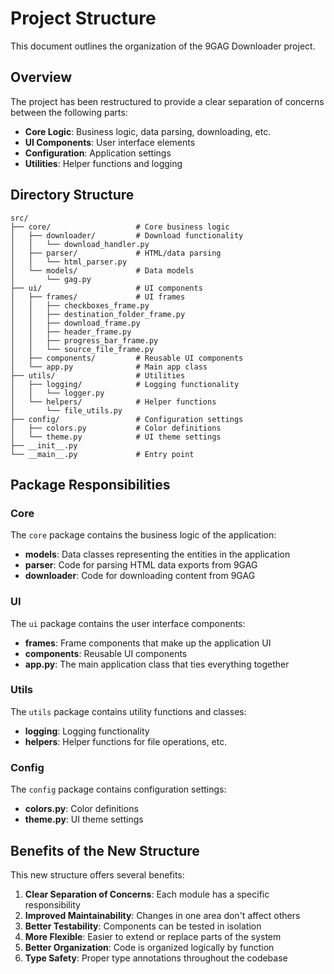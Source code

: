 # Project Structure

This document outlines the organization of the 9GAG Downloader project.

## Overview

The project has been restructured to provide a clear separation of concerns between the following parts:

- **Core Logic**: Business logic, data parsing, downloading, etc.
- **UI Components**: User interface elements
- **Configuration**: Application settings
- **Utilities**: Helper functions and logging

## Directory Structure

```
src/
├── core/                   # Core business logic
│   ├── downloader/         # Download functionality
│   │   └── download_handler.py
│   ├── parser/             # HTML/data parsing 
│   │   └── html_parser.py
│   └── models/             # Data models
│       └── gag.py
├── ui/                     # UI components
│   ├── frames/             # UI frames
│   │   ├── checkboxes_frame.py
│   │   ├── destination_folder_frame.py
│   │   ├── download_frame.py
│   │   ├── header_frame.py
│   │   ├── progress_bar_frame.py
│   │   └── source_file_frame.py
│   ├── components/         # Reusable UI components
│   └── app.py              # Main app class
├── utils/                  # Utilities
│   ├── logging/            # Logging functionality
│   │   └── logger.py
│   └── helpers/            # Helper functions
│       └── file_utils.py
├── config/                 # Configuration settings
│   ├── colors.py           # Color definitions
│   └── theme.py            # UI theme settings
├── __init__.py
└── __main__.py             # Entry point
```

## Package Responsibilities

### Core

The `core` package contains the business logic of the application:

- **models**: Data classes representing the entities in the application
- **parser**: Code for parsing HTML data exports from 9GAG
- **downloader**: Code for downloading content from 9GAG

### UI

The `ui` package contains the user interface components:

- **frames**: Frame components that make up the application UI
- **components**: Reusable UI components
- **app.py**: The main application class that ties everything together

### Utils

The `utils` package contains utility functions and classes:

- **logging**: Logging functionality
- **helpers**: Helper functions for file operations, etc.

### Config

The `config` package contains configuration settings:

- **colors.py**: Color definitions
- **theme.py**: UI theme settings

## Benefits of the New Structure

This new structure offers several benefits:

1. **Clear Separation of Concerns**: Each module has a specific responsibility
2. **Improved Maintainability**: Changes in one area don't affect others
3. **Better Testability**: Components can be tested in isolation
4. **More Flexible**: Easier to extend or replace parts of the system
5. **Better Organization**: Code is organized logically by function
6. **Type Safety**: Proper type annotations throughout the codebase
